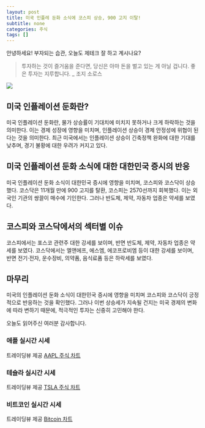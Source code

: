 ```yaml
---
layout: post
title: 미국 인플레 둔화 소식에 코스피 상승, 900 고지 이탈!
subtitle: none
categories: 주식
tags: []
---
```


안녕하세요! 부자되는 습관, 오늘도 제테크 잘 하고 계시나요?

> 투자하는 것이 즐거움을 준다면, 당신은 아마 돈을 벌고 있는 게 아닐 겁니다. 좋은 투자는 지루합니다. _ 조지 소로스






![](https://source.unsplash.com/800x450/?luxury)

##  미국 인플레이션 둔화란?

미국 인플레이션 둔화란, 물가 상승률이 기대치에 미치지 못하거나 크게 하락하는 것을 의미한다. 이는 경제 성장에 영향을 미치며, 인플레이션 상승이 경제 안정성에 위협이 된다는 것을 의미한다. 최근 미국에서는 인플레이션 상승이 긴축정책 완화에 대한 기대를 낮추며, 경기 불황에 대한 우려가 커지고 있다.

## 미국 인플레이션 둔화 소식에 대한 대한민국 증시의 반응

미국 인플레이션 둔화 소식이 대한민국 증시에 영향을 미치며, 코스피와 코스닥이 상승했다. 코스닥은 11개월 만에 900 고지를 탈환, 코스피는 2570선까지 회복했다. 이는 외국인 기관의 쌍끌이 매수에 기인한다. 그러나 반도체, 제약, 자동차 업종은 약세를 보였다. 

## 코스피와 코스닥에서의 섹터별 이슈

코스피에서는 포스코 관련주 대한 강세를 보이며, 반면 반도체, 제약, 자동차 업종은 약세를 보였다. 코스닥에서는 엘앤에프, 에스엠, 에코프로비엠 등이 대한 강세를 보이며, 반면 전기·전자, 운수장비, 의약품, 음식료품 등은 하락세를 보였다.

## 마무리

미국의 인플레이션 둔화 소식이 대한민국 증시에 영향을 미치며 코스피와 코스닥이 긍정적으로 반응하는 것을 확인했다. 그러나 이번 상승세가 지속될 건지는 미국 경제의 변화에 따라 변하기 때문에, 적극적인 투자는 신중히 고민해야 한다.

오늘도 읽어주신 여러분 감사합니다.

### 애플 실시간 시세


<!-- TradingView Widget BEGIN -->
<div class="tradingview-widget-container">
  <div id="tradingview_6a264"></div>
  <div class="tradingview-widget-copyright">트레이딩뷰 제공 <a href="https://kr.tradingview.com/symbols/NASDAQ-AAPL/" rel="noopener" target="_blank"><span class="blue-text">AAPL 주식 차트</span></a></div>
  <script type="text/javascript" src="https://s3.tradingview.com/tv.js"></script>
  <script type="text/javascript">
  new TradingView.widget(
  {
  "autosize": true,
  "symbol": "NASDAQ:AAPL",
  "interval": "D",
  "timezone": "Asia/Seoul",
  "theme": "light",
  "style": "1",
  "locale": "kr",
  "toolbar_bg": "#f1f3f6",
  "enable_publishing": false,
  "hide_top_toolbar": true,
  "hide_legend": true,
  "save_image": false,
  "container_id": "tradingview_6a264"
}
  );
  </script>
</div>
<!-- TradingView Widget END -->


### 테슬라 실시간 시세


<!-- TradingView Widget BEGIN -->
<div class="tradingview-widget-container">
  <div id="tradingview_39d77"></div>
  <div class="tradingview-widget-copyright">트레이딩뷰 제공 <a href="https://kr.tradingview.com/symbols/NASDAQ-TSLA/" rel="noopener" target="_blank"><span class="blue-text">TSLA 주식 차트</span></a></div>
  <script type="text/javascript" src="https://s3.tradingview.com/tv.js"></script>
  <script type="text/javascript">
  new TradingView.widget(
  {
  "autosize": true,
  "symbol": "NASDAQ:TSLA",
  "interval": "D",
  "timezone": "Asia/Seoul",
  "theme": "light",
  "style": "1",
  "locale": "kr",
  "toolbar_bg": "#f1f3f6",
  "enable_publishing": false,
  "hide_top_toolbar": true,
  "hide_legend": true,
  "save_image": false,
  "container_id": "tradingview_39d77"
}
  );
  </script>
</div>
<!-- TradingView Widget END -->


### 비트코인 실시간 시세


<!-- TradingView Widget BEGIN -->
<div class="tradingview-widget-container">
  <div id="tradingview_3f91e"></div>
  <div class="tradingview-widget-copyright">트레이딩뷰 제공 <a href="https://kr.tradingview.com/symbols/BTCUSD/?exchange=BITSTAMP" rel="noopener" target="_blank"><span class="blue-text">Bitcoin 차트</span></a></div>
  <script type="text/javascript" src="https://s3.tradingview.com/tv.js"></script>
  <script type="text/javascript">
  new TradingView.widget(
  {
  "autosize": true,
  "symbol": "BITSTAMP:BTCUSD",
  "interval": "D",
  "timezone": "Asia/Seoul",
  "theme": "light",
  "style": "1",
  "locale": "kr",
  "toolbar_bg": "#f1f3f6",
  "enable_publishing": false,
  "hide_top_toolbar": true,
  "hide_legend": true,
  "save_image": false,
  "container_id": "tradingview_3f91e"
}
  );
  </script>
</div>
<!-- TradingView Widget END -->

